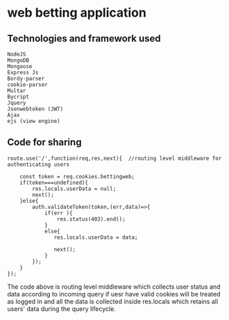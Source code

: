 # web betting application 

## Technologies and framework  used

    NodeJS  
    MongoDB  
    Mongoose  
    Express Js  
    Bordy-parser  
    cookie-parser  
    Multar  
    Bycript   
    Jquery  
    Jsonwebtoken (JWT)  
    Ajax  
    ejs (view engine)  



## Code for sharing
    
```
route.use('/',function(req,res,next){  //routing level middleware for authenticating users

    const token = req.cookies.bettingweb; 
    if(token===undefined){ 
        res.locals.userData = null;
        next();
    }else{        
        auth.validateToken(token,(err,data)=>{
            if(err ){
                res.status(403).end();
            }
            else{
               res.locals.userData = data;
               
               next();
            }
        });
    }
});
```
The code above is routing level middleware which collects user status and data according to incoming query if uesr have valid cookies will be treated as logged in and all the data is collected inside res.locals which retains all users' data during the query lifecycle. 


